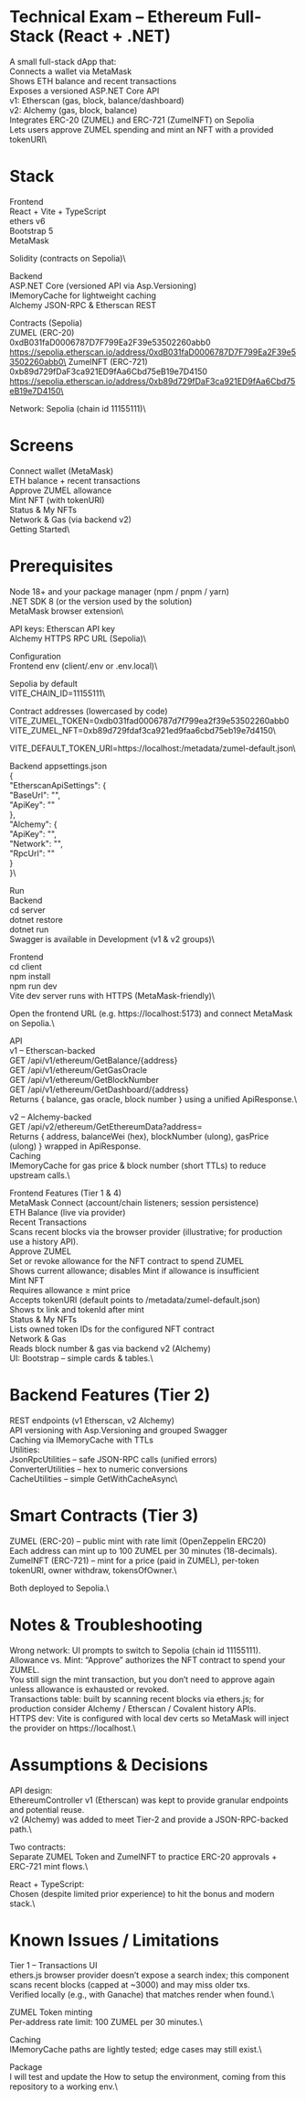 # Technical Exam – Ethereum Full-Stack (React + .NET)

A small full-stack dApp that:\
  Connects a wallet via MetaMask\
  Shows ETH balance and recent transactions\
  Exposes a versioned ASP.NET Core API\
      v1: Etherscan (gas, block, balance/dashboard)\
      v2: Alchemy (gas, block, balance)\
  Integrates ERC-20 (ZUMEL) and ERC-721 (ZumelNFT) on Sepolia\
  Lets users approve ZUMEL spending and mint an NFT with a provided tokenURI\

# Stack
  Frontend\
    React + Vite + TypeScript\
    ethers v6\
    Bootstrap 5\
    MetaMask

Solidity (contracts on Sepolia)\

Backend\
  ASP.NET Core (versioned API via Asp.Versioning)\
  IMemoryCache for lightweight caching\
  Alchemy JSON-RPC & Etherscan REST

Contracts (Sepolia)\
  ZUMEL (ERC-20)\
      0xdB031faD0006787D7F799Ea2F39e53502260abb0\
      https://sepolia.etherscan.io/address/0xdB031faD0006787D7F799Ea2F39e53502260abb0\
  ZumelNFT (ERC-721)\
      0xb89d729fDaF3ca921ED9fAa6Cbd75eB19e7D4150\
      https://sepolia.etherscan.io/address/0xb89d729fDaF3ca921ED9fAa6Cbd75eB19e7D4150\

  Network: Sepolia (chain id 11155111)\

# Screens
  Connect wallet (MetaMask)\
  ETH balance + recent transactions\
  Approve ZUMEL allowance\
  Mint NFT (with tokenURI)\
  Status & My NFTs\
  Network & Gas (via backend v2)\
  Getting Started\

# Prerequisites
  Node 18+ and your package manager (npm / pnpm / yarn)\
  .NET SDK 8 (or the version used by the solution)\
  MetaMask browser extension\

API keys:
  Etherscan API key\
  Alchemy HTTPS RPC URL (Sepolia)\

Configuration\
  Frontend env (client/.env or .env.local)\

Sepolia by default\
VITE_CHAIN_ID=11155111\

Contract addresses (lowercased by code)\
VITE_ZUMEL_TOKEN=0xdb031fad0006787d7f799ea2f39e53502260abb0\
VITE_ZUMEL_NFT=0xb89d729fdaf3ca921ed9faa6cbd75eb19e7d4150\

VITE_DEFAULT_TOKEN_URI=https://localhost:<your-api-port>/metadata/zumel-default.json\


Backend appsettings.json\
{\
  "EtherscanApiSettings": {\
    "BaseUrl": "",\
    "ApiKey": ""\
  },\
  "Alchemy": {\
    "ApiKey": "",\
    "Network": "",\
    "RpcUrl": ""\
  }\
}\



Run\
  Backend\
    cd server\
    dotnet restore\
    dotnet run\
Swagger is available in Development (v1 & v2 groups)\

  Frontend\
    cd client\
    npm install\
    npm run dev\
Vite dev server runs with HTTPS (MetaMask-friendly)\

Open the frontend URL (e.g. https://localhost:5173) and connect MetaMask on Sepolia.\

API\
  v1 – Etherscan-backed\
      GET /api/v1/ethereum/GetBalance/{address}\
      GET /api/v1/ethereum/GetGasOracle\
      GET /api/v1/ethereum/GetBlockNumber\
      GET /api/v1/ethereum/GetDashboard/{address}\
          Returns { balance, gas oracle, block number } using a unified ApiResponse<T>.\

  v2 – Alchemy-backed\
      GET /api/v2/ethereum/GetEthereumData?address=<addr>\
          Returns { address, balanceWei (hex), blockNumber (ulong), gasPrice (ulong) } wrapped in ApiResponse<T>.\
Caching\
  IMemoryCache for gas price & block number (short TTLs) to reduce upstream calls.\

Frontend Features (Tier 1 & 4)\
  MetaMask Connect (account/chain listeners; session persistence)\
      ETH Balance (live via provider)\
  Recent Transactions\
      Scans recent blocks via the browser provider (illustrative; for production use a history API).\
  Approve ZUMEL\
      Set or revoke allowance for the NFT contract to spend ZUMEL\
      Shows current allowance; disables Mint if allowance is insufficient\
  Mint NFT\
      Requires allowance ≥ mint price\
      Accepts tokenURI (default points to /metadata/zumel-default.json)\
      Shows tx link and tokenId after mint\
      Status & My NFTs\
  Lists owned token IDs for the configured NFT contract\
      Network & Gas\
      Reads block number & gas via backend v2 (Alchemy)\
      UI: Bootstrap – simple cards & tables.\

# Backend Features (Tier 2)
  REST endpoints (v1 Etherscan, v2 Alchemy)\
  API versioning with Asp.Versioning and grouped Swagger\
  Caching via IMemoryCache with TTLs\
  Utilities:\
    JsonRpcUtilities – safe JSON-RPC calls (unified errors)\
    ConverterUtilities – hex to numeric conversions\
    CacheUtilities – simple GetWithCacheAsync\

# Smart Contracts (Tier 3)
  ZUMEL (ERC-20) – public mint with rate limit (OpenZeppelin ERC20)\
                   Each address can mint up to 100 ZUMEL per 30 minutes (18-decimals).\
  ZumelNFT (ERC-721) – mint for a price (paid in ZUMEL), per-token tokenURI, owner withdraw, tokensOfOwner.\

  Both deployed to Sepolia.\

# Notes & Troubleshooting
  Wrong network: UI prompts to switch to Sepolia (chain id 11155111).\
  Allowance vs. Mint: “Approve” authorizes the NFT contract to spend your ZUMEL.\
                      You still sign the mint transaction, but you don’t need to approve again unless allowance is exhausted or revoked.\
  Transactions table: built by scanning recent blocks via ethers.js; for production consider Alchemy / Etherscan / Covalent history APIs.\
  HTTPS dev: Vite is configured with local dev certs so MetaMask will inject the provider on https://localhost.\

# Assumptions & Decisions

API design:\
    EthereumController v1 (Etherscan) was kept to provide granular endpoints and potential reuse.\
    v2 (Alchemy) was added to meet Tier-2 and provide a JSON-RPC-backed path.\

Two contracts: \
    Separate ZUMEL Token and ZumelNFT to practice ERC-20 approvals + ERC-721 mint flows.\

React + TypeScript:\
    Chosen (despite limited prior experience) to hit the bonus and modern stack.\

# Known Issues / Limitations

Tier 1 – Transactions UI\
    ethers.js browser provider doesn’t expose a search index; this component scans recent blocks (capped at ~3000) and may miss older txs.\
    Verified locally (e.g., with Ganache) that matches render when found.\

ZUMEL Token minting\
    Per-address rate limit: 100 ZUMEL per 30 minutes.\

Caching\
    IMemoryCache paths are lightly tested; edge cases may still exist.\

Package\
    I will test and update the How to setup the environment, coming from this repository to a working env.\



